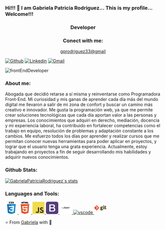 ### Hi!!! 👋 I am Gabriela Patricia Rodriguez... This is my profile... Welcome!!! 

<h3 align="center">Developer</h3>

<h3 align="center">Conect with me:</h3>
<p align="center">
<a href="gprodriguez33@gmail.com" target="blank" rel="noopener noreferrer">gprodriguez33@gmail</a>

</p>

[![Github](https://img.shields.io/badge/-Github-000?style=flat&logo=Github&logoColor=white)](https://github.com/GabrielaPatriciaRodriguez)
[![Linkedin](https://img.shields.io/badge/-LinkedIn-blue?style=flat&logo=Linkedin&logoColor=white)](https://www.linkedin.com/in/gabrielapatriciarodriguezdesarrolladorweb)
[![Gmail](https://img.shields.io/badge/-Gmail-c14438?style=flat&logo=Gmail&logoColor=white)](mailto:gprodriguez33@gmail.com)


![frontEndDeveloper](https://user-images.githubusercontent.com/86595302/167291692-0630f003-ac27-45ce-8700-5b3b1427de40.png)

### About me:
<div>
 <p>
Abogada que decidió retarse a sí misma y reinventarse como Programadora Front-End. Mi curiosidad y mis ganas de aprender cada día más del mundo digital me llevaron a salir de mi zona de confort y buscar un camino más creativo e innovador. Me gusta la programación web, ya que me permite crear soluciones tecnológicas que cada día aportan valor a las personas y empresas. Los conocimientos que adquiri en derecho, mediación, docencia y mi experiencia laboral, ha contribuido en fortalecer competencias como el trabajo en equipo, resolución de problemas y adaptación constante a los cambios.
Me esfuerzo todos los días por aprender y realizar cursos que me permitan conocer nuevas herramientas para poder aplicar en proyectos, y lograr que el usuario tenga una grata experiencia.
Actualmente, estoy trabajando en proyectos a fin de seguir desarrollando mis habilidades y adquirir nuevos conocimientos.
</p>
</div>

### Github Stats:

[![GabrielaPatriciaRodriguez´s stats](https://github-readme-stats.vercel.app/api?username=GabrielaPatriciaRodriguez&show_icons=true&theme=radical)](https://github.com/anuraghazra/github-readme-stats)

### Languages and Tools:
<p align="left"> <a href="https://www.w3schools.com/css/" target="_blank" rel="noreferrer"> <img src="https://raw.githubusercontent.com/devicons/devicon/master/icons/css3/css3-original-wordmark.svg" alt="css3" width="40" height="40"/> </a> <a href="https://www.w3.org/html/" target="_blank" rel="noreferrer"> <img src="https://raw.githubusercontent.com/devicons/devicon/master/icons/html5/html5-original-wordmark.svg" alt="html5" width="40" height="40"/> </a> <a href="https://developer.mozilla.org/en-US/docs/Web/JavaScript" target="_blank" rel="noreferrer"> <img src="https://raw.githubusercontent.com/devicons/devicon/master/icons/javascript/javascript-original.svg" alt="javascript" width="40" height="40"/> </a> <a href="https://getbootstrap.com/" target="_blank" rel="noreferrer"> <img src="https://raw.githubusercontent.com/github/explore/80688e429a7d4ef2fca1e82350fe8e3517d3494d/topics/bootstrap/bootstrap.png" alt="Bootstrap" width="40" height="40"/> </a> <a href="https://jquery.com/" target="_blank" rel="noreferrer"> <img src="https://raw.githubusercontent.com/github/explore/80688e429a7d4ef2fca1e82350fe8e3517d3494d/topics/jquery/jquery.png" alt="jQuery" width="40" height="40"/> </a>
  <a href="https://code.visualstudio.com/" target="_blank" rel="noreferrer"> <img src="https://upload.wikimedia.org/wikipedia/commons/thumb/2/2d/Visual_Studio_Code_1.18_icon.svg/1200px-Visual_Studio_Code_1.18_icon.svg.png" alt="vscode" width="40" height="40"/> </a>
 <a href="https://git-scm.com/" target="_blank" rel="noreferrer"> <img src="https://raw.githubusercontent.com/github/explore/80688e429a7d4ef2fca1e82350fe8e3517d3494d/topics/git/git.png" alt="Git" width="40" height="40"/> </a>
</p>

 
⭐️ From [Gabriela](https://github.com/GabrielaPatriciaRodriguez) with :sparkling_heart: 
